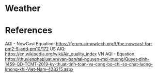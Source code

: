 # Weather
# References
AQI - NowCast Equation: https://forum.airnowtech.org/t/the-nowcast-for-pm2-5-and-pm10/172
US AIQ: https://en.wikipedia.org/wiki/Air_quality_index
VN AQI - Equation: https://thuvienphapluat.vn/van-ban/tai-nguyen-moi-truong/Quyet-dinh-1459-QD-TCMT-2019-ky-thuat-tinh-toan-va-cong-bo-chi-so-chat-luong-khong-khi-Viet-Nam-428215.aspx